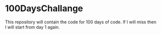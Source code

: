 # 100DaysChallange
This repository will contain the code for 100 days of code. If I will miss then I will start  from day 1 again.
